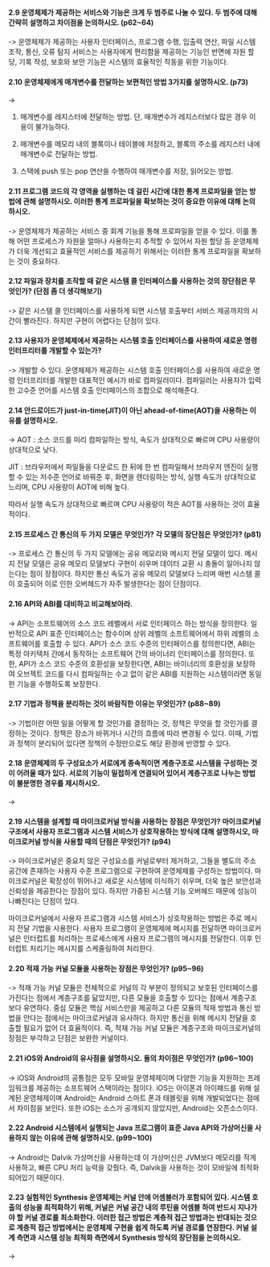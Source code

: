 #### 2.9 운영체제가 제공하는 서비스와 기능은 크게 두 범주로 나눌 수 있다. 두 범주에 대해 간략히 설명하고 차이점을 논의하시오. (p62~64)
->
운영체제가 제공하는 사용자 인터페이스, 프로그램 수행, 입출력 연산, 파일 시스템 조작, 통신, 오류 탐지 서비스는 사용자에게 편리함을 제공하는 기능인 반면에 자원 할당, 기록 작성, 보호와 보안 기능은 시스템의 효율적인 작동을 위한 기능이다.

#### 2.10 운영체제에게 매개변수를 전달하는 보편적인 방법 3가지를 설명하시오. (p73)
->
1. 매개변수를 레지스터에 전달하는 방법. 단, 매개변수가 레지스터보다 많은 경우 이용이 불가능하다.

2. 매개변수를 메모리 내의 블록이나 테이블에 저장하고, 블록의 주소를 레지스터 내에 매개변수로 전달하는 방법.

3. 스택에 push 또는 pop 연산을 수행하여 매개변수를 저장, 읽어오는 방법.

#### 2.11 프로그램 코드의 각 영역을 실행하는 데 걸린 시간에 대한 통계 프로파일을 얻는 방법에 관해 설명하시오. 이러한 통계 프로파일을 확보하는 것이 중요한 이유에 대해 논의하시오.
->
 운영체제가 제공하는 서비스 중 회계 기능을 통해 프로파일을 얻을 수 있다. 이를 통해 어떤 프로세스가 자원을 얼마나 사용하는지 추적할 수 있어서 자원 할당 등 운영체제가 더욱 개선되고 효율적인 서비스를 제공하기 위해서는 이러한 통계 프로파일을 확보하는 것이 중요하다. 

#### 2.12 파일과 장치를 조작할 때 같은 시스템 콜 인터페이스를 사용하는 것의 장단점은 무엇인가? (단점 좀 더 생각해보기)
-> 
 같은 시스템 콜 인터페이스를 사용하게 되면 시스템 호출부터 서비스 제공까지의 시간이 빨라진다. 하지만 구현이 어렵다는 단점이 있다.

#### 2.13 사용자가 운영체제에서 제공하는 시스템 호출 인터페이스를 사용하여 새로운 명령 인터프리터를 개발할 수 있는가?
->
 개발할 수 있다. 운영체제가 제공하는 시스템 호출 인터페이스를 사용하여 새로운 명령 인터프리터를 개발한 대표적인 예시가 바로 컴파일러이다. 컴파일러는 사용자가 입력한 고수준 언어를 시스템 호출 인터페이스의 조합으로 해석해준다.

#### 2.14 안드로이드가 just-in-time(JIT)이 아닌 ahead-of-time(AOT)을 사용하는 이유를 설명하시오.
->
AOT : 소스 코드를 미리 컴파일하는 방식, 속도가 상대적으로 빠르며 CPU 사용량이 상대적으로 낮다.

JIT : 브라우저에서 파일들을 다운로드 한 뒤에 한 번 컴파일해서 브라우저 엔진이 실행할 수 있는 저수준 언어로 바꿔준 후, 화면을 렌더링하는 방식, 실행 속도가 상대적으로 느리며, CPU 사용량이 AOT에 비해 높다.

따라서 실행 속도가 상대적으로 빠르며 CPU 사용량이 적은 AOT를 사용하는 것이 효율적이다.

#### 2.15 프로세스 간 통신의 두 가지 모델은 무엇인가? 각 모델의 장단점은 무엇인가? (p81)
->
 프로세스 간 통신의 두 가지 모델에는 공유 메모리와 메시지 전달 모델이 있다. 메시지 전달 모델은 공유 메모리 모델보다 구현이 쉬우며 데이터 교환 시 충돌이 일어나지 않는다는 점이 장점이다. 하지만 통신 속도가 공유 메모리 모델보다 느리며 매번 시스템 콜이 호출되어 이로 인한 오버헤드가 자주 발생한다는 점이 단점이다.

#### 2.16 API와 ABI를 대비하고 비교해보아라.
-> 
 API는 소프트웨어의 소스 코드 레벨에서 서로 인터페이스 하는 방식을 정의한다. 일반적으로 API 표준 인터페이스는 함수이며 상위 레벨의 소프트웨어에서 하위 레벨의 소프트웨어를 호출할 수 있다. API가 소스 코드 수준의 인터페이스를 정의한다면, ABI는 특정 아키텍처 간에서 동작하는 소프트웨어 간의 바이너리 인터페이스를 정의한다. 
 또한, API가 소스 코드 수준의 호환성을 보장한다면, ABI는 바이너리의 호환성을 보장하여 오브젝트 코드를 다시 컴파일하는 수고 없이 같은 ABI를 지원하는 시스템이라면 동일한 기능을 수행하도록 보장한다.

#### 2.17 기법과 정책을 분리하는 것이 바람직한 이유는 무엇인가? (p88~89)
->
 기법이란 어떤 일을 어떻게 할 것인가를 결정하는 것, 정책은 무엇을 할 것인가를 결정하는 것이다. 정책은 장소가 바뀌거나 시간의 흐름에 따라 변경될 수 있다. 이때, 기법과 정책이 분리되어 있다면 정책의 수정만으로도 해당 환경에 반영할 수 있다. 

#### 2.18 운영체제의 두 구성요소가 서로에게 종속적이면 계층구조로 시스템을 구성하는 것이 어려울 때가 있다. 서로의 기능이 밀접하게 연결되어 있어서 계층구조로 나누는 방법이 불분명한 경우를 제시하시오.
->
  
#### 2.19 시스템을 설계할 때 마이크로커널 방식을 사용하는 장점은 무엇인가? 마이크로커널 구조에서 사용자 프로그램과 시스템 서비스가 상호작용하는 방식에 대해 설명하시오, 마이크로커널 방식을 사용할 때의 단점은 무엇인가? (p94)
->
 마이크로커널은 중요치 않은 구성요소를 커널로부터 제거하고, 그들을 별도의 주소 공간에 존재하는 사용자 수준 프로그램으로 구현하여 운영체제를 구성하는 방법이다. 마이크로커널은 확장성이 뛰어나고 새로운 시스템에 이식하기 쉬우며, 더욱 높은 보안성과 신뢰성을 제공한다는 장점이 있다. 하지만 가중된 시스템 기능 오버헤드 때문에 성능이 나빠진다는 단점이 있다. 

 마이크로커널에서 사용자 프로그램과 시스템 서비스가 상호작용하는 방법은 주로 메시지 전달 기법을 사용한다. 사용자 프로그램이 운영체제에 메시지를 전달하면 마이크로커널은 인터럽트를 처리하는 프로세스에게 사용자 프로그램의 메시지를 전달한다. 이후 인터럽트 처리기는 메시지를 스케줄링하여 처리한다.

#### 2.20 적재 가능 커널 모듈을 사용하는 장점은 무엇인가? (p95~96)
->
 적재 가능 커널 모듈은 전체적으로 커널의 각 부분이 정의되고 보호된 인터페이스를 가진다는 점에서 계층구조를 닮았지만, 다른 모듈을 호출할 수 있다는 점에서 계층구조보다 유연하다. 중심 모듈은 핵심 서비스만을 제공하고 다른 모듈의 적재 방법과 통신 방법을 안다는 점에서는 마이크로커널과 유사하다. 하지만 통신을 위해 메시지 전달을 호출할 필요가 없어 더 효율적이다. 
 즉, 적재 가능 커널 모듈은 계층구조와 마이크로커널의 장점은 부각하고 단점은 보완한 커널이다.

#### 2.21 iOS와 Android의 유사점을 설명하시오. 둘의 차이점은 무엇인가? (p96~100)
->
 iOS와 Android의 공통점은 모두 모바일 운영체제이며 다양한 기능을 지원하는 프레임워크를 제공하는 소프트웨어 스택이라는 점이다. 
 iOS는 아이폰과 아이패드를 위해 설계된 운영체제이며 Android는 Android 스마트 폰과 태블릿을 위해 개발되었다는 점에서 차이점을 보인다. 또한 iOS는 소스가 공개되지 않았지만, Android는 오픈소스이다.

#### 2.22 Android 시스템에서 실행되는 Java 프로그램이 표준 Java API와 가상머신을 사용하지 않는 이유에 관해 설명하시오. (p99~100)
->
 Android는 Dalvik 가상머신을 사용하는데 이 가상머신은 JVM보다 메모리를 적게 사용하고, 빠른 CPU 처리 능력을 갖췄다. 즉, Dalvik을 사용하는 것이 모바일에 최적화되어있기 때문이다.

#### 2.23 실험적인 Synthesis 운영체제는 커널 안에 어셈블러가 포함되어 있다. 시스템 호출의 성능을 최적화하기 위해, 커널은 커널 공간 내의 루틴을 어셈블 하여 반드시 지나가야 할 커널 경로를 최소화한다. 이러한 접근 방법은 계층적 접근 방법과는 반대되는 것으로 계층적 접근 방법에서는 운영체제 구현을 쉽게 하도록 커널 경로를 연장한다. 커널 설계 측면과 시스템 성능 최적화 측면에서 Synthesis 방식의 장단점을 논의하시오.
-> 